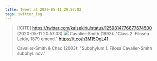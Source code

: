 ```yaml
---
title: Tweet at 2020-05-11 20:57:03
tags: twitter_log
---
```


> [!CITE] https://twitter.com/kaisekiriu/status/1259814776877674500 (2020-05-11 20:57:03)
> ![](https://twitter.com/kaisekiriu/status/1259814776877674500)
> Cavalier-Smith (1993):
> "Class 2. Filosea Leidy, 1879 emend."
> https://t.co/h3M15OgL41
> 
> Cavalier-Smith &amp; Chao (2003): 
> "Subphylum 1. Filosa Cavalier-Smith subphyl. nov."
